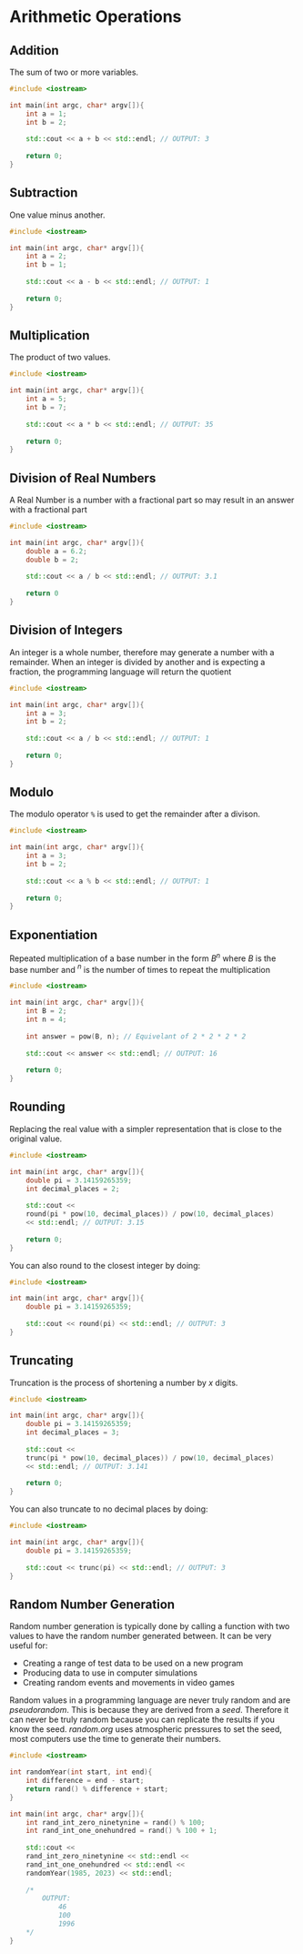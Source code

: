 # Arithmetic Operations
## Addition
The sum of two or more variables.
```cpp
#include <iostream>

int main(int argc, char* argv[]){
	int a = 1;
	int b = 2;
	
	std::cout << a + b << std::endl; // OUTPUT: 3
	
	return 0;
}
```

## Subtraction
One value minus another.
```cpp
#include <iostream>

int main(int argc, char* argv[]){
	int a = 2;
	int b = 1;
	
	std::cout << a - b << std::endl; // OUTPUT: 1
	
	return 0;
}
```

## Multiplication
The product of two values.
```cpp
#include <iostream>

int main(int argc, char* argv[]){
	int a = 5;
	int b = 7;
	
	std::cout << a * b << std::endl; // OUTPUT: 35
	
	return 0;
}
```

## Division of Real Numbers
A Real Number is a number with a fractional part so may result in an answer with a fractional part
```cpp
#include <iostream>

int main(int argc, char* argv[]){
	double a = 6.2;
	double b = 2;
	
	std::cout << a / b << std::endl; // OUTPUT: 3.1
	
	return 0
}
```

## Division of Integers
An integer is a whole number, therefore may generate a number with a remainder. When an integer is divided by another and is expecting a fraction, the programming language will return the quotient
```cpp
#include <iostream>

int main(int argc, char* argv[]){
	int a = 3;
	int b = 2;
	
	std::cout << a / b << std::endl; // OUTPUT: 1
	
	return 0;
}
```

## Modulo
The modulo operator `%` is used to get the remainder after a divison.
```cpp
#include <iostream>

int main(int argc, char* argv[]){
	int a = 3;
	int b = 2;
	
	std::cout << a % b << std::endl; // OUTPUT: 1
	
	return 0;
}
```

## Exponentiation
Repeated multiplication of a base number in the form $B^n$ where $B$ is the base number and $^n$ is the number of times to repeat the multiplication
```cpp
#include <iostream>

int main(int argc, char* argv[]){
	int B = 2;
	int n = 4;
	
	int answer = pow(B, n); // Equivelant of 2 * 2 * 2 * 2
	
	std::cout << answer << std::endl; // OUTPUT: 16
	
	return 0;
}
```

## Rounding
Replacing the real value with a simpler representation that is close to the original value.

```cpp
#include <iostream>

int main(int argc, char* argv[]){
	double pi = 3.14159265359;
	int decimal_places = 2;
	
	std::cout << 
	round(pi * pow(10, decimal_places)) / pow(10, decimal_places)
	<< std::endl; // OUTPUT: 3.15
	
	return 0;
}
```

You can also round to the closest integer by doing:
```cpp
#include <iostream>

int main(int argc, char* argv[]){
	double pi = 3.14159265359;
	
	std::cout << round(pi) << std::endl; // OUTPUT: 3
}
```

## Truncating
Truncation is the process of shortening a number by *x* digits.
```cpp
#include <iostream>

int main(int argc, char* argv[]){
	double pi = 3.14159265359;
	int decimal_places = 3;
	
	std::cout << 
	trunc(pi * pow(10, decimal_places)) / pow(10, decimal_places)
	<< std::endl; // OUTPUT: 3.141
	
	return 0;
}
```

You can also truncate to no decimal places by doing:
```cpp
#include <iostream>

int main(int argc, char* argv[]){
	double pi = 3.14159265359;
	
	std::cout << trunc(pi) << std::endl; // OUTPUT: 3
}
```

## Random Number Generation
Random number generation is typically done by calling a function with two values to have the random number generated between.
It can be very useful for:
- Creating a range of test data to be used on a new program
- Producing data to use in computer simulations
- Creating random events and movements in video games

Random values in a programming language are never truly random and are *pseudorandom*. This is because they are derived from a *seed*. Therefore it can never be truly random because you can replicate the results if you know the seed.
*random.org* uses atmospheric pressures to set the seed, most computers use the time to generate their numbers.

```cpp
#include <iostream>

int randomYear(int start, int end){
	int difference = end - start;
	return rand() % difference + start;
}

int main(int argc, char* argv[]){
	int rand_int_zero_ninetynine = rand() % 100;
	int rand_int_one_onehundred = rand() % 100 + 1;
	
	std::cout <<
	rand_int_zero_ninetynine << std::endl <<
	rand_int_one_onehundred << std::endl <<
	randomYear(1985, 2023) << std::endl;
	
	/*
		OUTPUT:
			46
			100
			1996
	*/
}
```